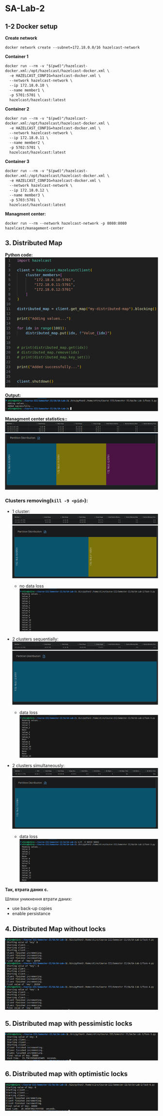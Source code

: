 # SA-Lab-2

## 1-2 Docker setup

**Create network**
```
docker network create --subnet=172.18.0.0/16 hazelcast-network
```

**Container 1**
```
docker run --rm -v "$(pwd)"/hazelcast-docker.xml:/opt/hazelcast/hazelcast-docker.xml \
  -e HAZELCAST_CONFIG=hazelcast-docker.xml \
  --network hazelcast-network \
  --ip 172.18.0.10 \
  --name member1 \
  -p 5701:5701 \
  hazelcast/hazelcast:latest
```


**Container 2**
```
docker run --rm -v "$(pwd)"/hazelcast-docker.xml:/opt/hazelcast/hazelcast-docker.xml \
  -e HAZELCAST_CONFIG=hazelcast-docker.xml \
  --network hazelcast-network \
  --ip 172.18.0.11 \
  --name member2 \
  -p 5702:5701 \
  hazelcast/hazelcast:latest
```

**Container 3**
```
docker run --rm -v "$(pwd)"/hazelcast-docker.xml:/opt/hazelcast/hazelcast-docker.xml \
  -e HAZELCAST_CONFIG=hazelcast-docker.xml \
  --network hazelcast-network \
  --ip 172.18.0.12 \
  --name member3 \
  -p 5703:5701 \
  hazelcast/hazelcast:latest
```

**Managment center:**
```
docker run --rm --network hazelcast-network -p 8080:8080 hazelcast/management-center 
```


## 3. Distributed Map

**Python code:**\
![Task-3-Code](./images/Task-3-Code.png)


**Output:**\
![Task-3-cmd](./images/Task-3-cmd.png)

**Managment center statistics::**\
![Task-3-Linex](./images/Task-3-Data-1-Lines.png)
![Task-3-Plots](./images/Task-3-Data-1-Plots.png)

### Clusters removing(`kill -9 <pid>`):
- 1 cluster:   
![Task-3-Lines](./images/Task-3-Data-Kill-One-Lines.png)
![Task-3-Plots](./images/Task-3-Data-Kill-One-Plots.png)
    - no data loss
    ![Task-3-Data-Loss](./images/Task-3-Data-Kill-One-No-Loss.png)

- 2 clusters sequentially:
![Task-3-Lines](./images/Task-3-Data-Kill-Two-Seq-Lines.png)
![Task-3-Plots](./images/Task-3-Data-Kill-Two-Seq-Plots.png)
    - data loss
    ![Task-3-Data-Loss](./images/Task-3-Data-Kill-Two-Data-Loss.png)

- 2 clusters simultaneously:
![Task-3-Lines](./images/Task-3-Data-Kill-Two-Simul-Lines.png)
![Task-3-Plots](./images/Task-3-Data-Kill-Two-Simul-Plots.png)
    - data loss
    ![Task-3-Data-Loss](./images/Task-3-Data-Kill-Two-Simul-Data-Loss.png)

**Так, втрата даних є.**

Шляхи уникнення втрати даних:
- use back-up copies
- enable persistance

## 4. Distributed Map without locks


![Task-4-results](./images/Task-4-Results.png)


## 5. Distributed map with pessimistic locks 
![Task-5-results](./images/Task-5-Results.png)

## 6. Distributed map with optimistic locks
![Task-6-results](./images/Task-6-Results.png)